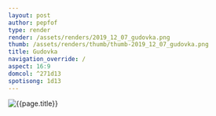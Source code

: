 ```yaml
---
layout: post
author: pepfof
type: render
render: /assets/renders/2019_12_07_gudovka.png
thumb: /assets/renders/thumb/thumb-2019_12_07_gudovka.png
title: Gudovka
navigation_override: /
aspect: 16:9
domcol: ^271d13
spotisong: 1d13
---
```


<!--USER BEGIN 1-->

<!--USER END 1-->
<img src = "{{ page.render }}" class="image_main" alt="{{page.title}}">

<!--more-->
<!--USER BEGIN 2-->

<!--USER END 2-->

